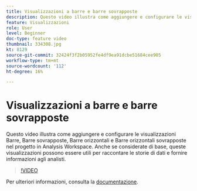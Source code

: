 ```yaml
---
title: Visualizzazioni a barre e barre sovrapposte
description: Questo video illustra come aggiungere e configurare le visualizzazioni Barre, Barre sovrapposte, Barre orizzontali e Barre orizzontali sovrapposte nel progetto in Analysis Workspace. Anche se considerate di base, queste visualizzazioni possono essere utili per raccontare le storie di dati e fornire informazioni agli analisti.
feature: Visualizzazioni
role: User
level: Beginner
doc-type: feature video
thumbnail: 334308.jpg
kt: 8129
source-git-commit: 32424f3f2b05952fe4df9ea91dcbe51684cee905
workflow-type: tm+mt
source-wordcount: '112'
ht-degree: 16%

---
```



# Visualizzazioni a barre e barre sovrapposte

Questo video illustra come aggiungere e configurare le visualizzazioni Barre, Barre sovrapposte, Barre orizzontali e Barre orizzontali sovrapposte nel progetto in Analysis Workspace. Anche se considerate di base, queste visualizzazioni possono essere utili per raccontare le storie di dati e fornire informazioni agli analisti.

>[!VIDEO](https://video.tv.adobe.com/v/334308/?quality=12&learn=on)

Per ulteriori informazioni, consulta la [documentazione](https://experienceleague.adobe.com/docs/analytics/analyze/analysis-workspace/visualizations/bar.html?lang=en).
